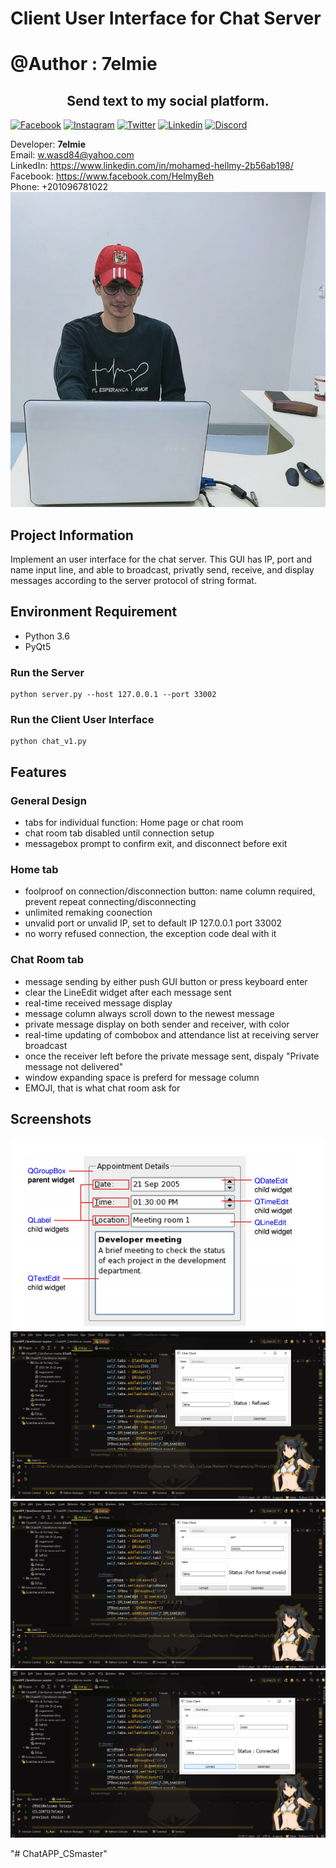 # Client User Interface for Chat Server
# @Author : 7elmie
<h2 align="center">Send text to my social platform.</h2>


[![Facebook](https://img.shields.io/badge/Facebook-1877F2?style=for-the-badge&logo=facebook&logoColor=white)](https://www.facebook.com/HelmyBeh)
[![Instagram](https://img.shields.io/badge/Instagram-E4405F?style=for-the-badge&logo=instagram&logoColor=white)](https://www.instagram.com/xx_7elmie_xx/)
[![Twitter](https://img.shields.io/badge/Twitter-1DA1F2?style=for-the-badge&logo=twitter&logoColor=white)](https://twitter.com/Hel_lmYXX/)
[![Linkedin](https://img.shields.io/badge/LinkedIn-0077B5?style=for-the-badge&logo=linkedin&logoColor=white)](https://www.linkedin.com/in/mohamed-hellmy-2b56ab198/)
[![Discord](https://img.shields.io/badge/Discord-7289DA?style=for-the-badge&logo=discord&logoColor=white)](https://discord.com/users/3993)

Developer: <b>7elmie</b> <br>
Email: w.wasd84@yahoo.com<br>
LinkedIn: https://www.linkedin.com/in/mohamed-hellmy-2b56ab198/<br>
Facebook: https://www.facebook.com/HelmyBeh<br>
Phone:    +201096781022 <br>
![HomePage](https://github.com/7elmie/ChatAPP_CS-master/blob/main/photo_2022-01-29_03-29-50.jpg)
## Project Information
Implement an user interface for the chat server. This GUI has IP, port and name input line, and able to broadcast, privatly send, receive, and display messages according to the server protocol of string format.
## Environment Requirement
- Python 3.6
- PyQt5
### Run the Server
```
python server.py --host 127.0.0.1 --port 33002
```
### Run the Client User Interface
```
python chat_v1.py
```
## Features
### General Design
- tabs for individual function: Home page or chat room
- chat room tab disabled until connection setup
- messagebox prompt to confirm exit, and disconnect before exit
### Home tab
- foolproof on connection/disconnection button: name column required, prevent repeat connecting/disconnecting
- unlimited remaking coonection
- unvalid port or unvalid IP, set to default IP 127.0.0.1 port 33002
- no worry refused connection, the exception code deal with it
### Chat Room tab
- message sending by either push GUI button or press keyboard enter
- clear the LineEdit widget after each message sent
- real-time received message display
- message column always scroll down to the newest message
- private message display on both sender and receiver, with color
- real-time updating of combobox and attendance list at receiving server broadcast
- once the receiver left before the private message sent, dispaly "Private message not delivered"
- window expanding space is preferd for message column
- EMOJI, that is what chat room ask for
## Screenshots
![HomePage](https://github.com/7elmie/ChatAPP_CS-master/blob/main/2022-04-25%20(2).png)
![HomePage](https://github.com/7elmie/ChatAPP_CS-master/blob/main/2022-04-25%20(9).png)
![HomePage](https://github.com/7elmie/ChatAPP_CS-master/blob/main/2022-04-25%20(10).png)
![HomePage](https://github.com/7elmie/ChatAPP_CS-master/blob/main/2022-04-25%20(11).png)


"# ChatAPP_CSmaster" 
